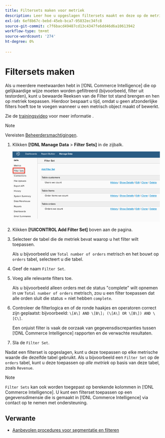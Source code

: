 ```yaml
---
title: Filtersets maken voor metriek
description: Leer hoe u opgeslagen filtersets maakt en deze op de metriek toepast.
exl-id: 6ef8b67c-bebd-45eb-bca7-95832ec34fc8
source-git-commit: c7f6bacd49487cd13c4347fe6dd46d6a10613942
workflow-type: tm+mt
source-wordcount: '274'
ht-degree: 0%

---
```


# Filtersets maken

Als u meerdere meetwaarden hebt in [!DNL Commerce Intelligence] die op gelijkaardige wijze moeten worden gefiltreerd (bijvoorbeeld, filter uit testorden), kunt u bewaarde Reeksen van de Filter tot stand brengen en hen op metriek toepassen. Hierdoor bespaart u tijd, omdat u geen afzonderlijke filters hoeft toe te voegen wanneer u een metrisch object maakt of bewerkt.

Zie de [trainingsvideo](https://experienceleague.adobe.com/docs/commerce-knowledge-base/kb/how-to/mbi-training-video-filter-sets.html) voor meer informatie .

>[!NOTE]
>
>Vereisten [Beheerdersmachtigingen](../../administrator/user-management/user-management.md).

1. Klikken **[!DNL Manage Data** > **Filter Sets]** in de zijbalk.

   ![](../../assets/create-filter-sets.png)

1. Klikken **[!UICONTROL Add Filter Set]** boven aan de pagina.

1. Selecteer de tabel die de metriek bevat waarop u het filter wilt toepassen.

   Als u bijvoorbeeld uw `Total number of orders` metrisch en het bouwt op `orders` tabel, selecteert u die tabel.

1. Geef de naam `Filter Set`.

1. Voeg alle relevante filters toe.

   Als u bijvoorbeeld alleen orders met de status &quot;complete&quot; wilt opnemen in uw `Total number of orders` metrisch, zou u een filter toepassen dat alle orden sluit die status = niet hebben `complete`.

1. Controleer de filterlogica en of de ronde haakjes en operatoren correct zijn geplaatst: bijvoorbeeld: `\[A\] AND \[B\]; (\[A\] OR \[B\]) AND \[C\]`.

   Een onjuist filter is vaak de oorzaak van gegevensdiscrepanties tussen [!DNL Commerce Intelligence] rapporten en de verwachte resultaten.

1. Sla de `Filter Set`.

Nadat een filterset is opgeslagen, kunt u deze toepassen op elke metrische waarde die dezelfde tabel gebruikt. Als u bijvoorbeeld een `Filter Set` op de `orders` tabel, kunt u deze toepassen op *alle metriek* op basis van deze tabel, zoals `Revenue`.

>[!NOTE]
>
>`Filter Sets` kan ook worden toegepast op berekende kolommen in [!DNL Commerce Intelligence]. U kunt een filterset toepassen op een gegevensdimensie die is gemaakt in [!DNL Commerce Intelligence] via contact op te nemen met ondersteuning.

## Verwante

* [Aanbevolen procedures voor segmentatie en filteren](../../best-practices/segment-filter.md)
